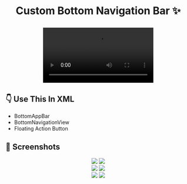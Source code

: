 # <p align="center"> Custom Bottom Navigation Bar :sparkles: </p>

<div align="center">
  <video src="https://user-images.githubusercontent.com/79931228/214648526-fc2e1959-25bd-441c-afd0-7f0ad05d9386.mp4"/>
</div>

## 👇 Use This In XML
- BottomAppBar
- BottomNavigationView
- Floating Action Button

## 📸 Screenshots

<p align="center">
  <img src="https://user-images.githubusercontent.com/79931228/214650589-b57fafc4-c34d-455d-a52f-7899ced57260.png"/>
  <img src="https://user-images.githubusercontent.com/79931228/214650595-8dc6744e-56c8-44db-a637-432fd2fe942e.png"/> <br>
  <img src="https://user-images.githubusercontent.com/79931228/214650599-e13d43f6-1b0b-47d3-b31b-a19b6f46626b.png"/> 
  <img src="https://user-images.githubusercontent.com/79931228/214650604-6a5a8e9b-1a25-45a3-9e46-97604f002e4d.png"/> <br>
  <img src="https://user-images.githubusercontent.com/79931228/214650583-f6cff2cc-e24d-4d39-83cb-7f408b1a1c85.png"/>
  <img src="https://user-images.githubusercontent.com/79931228/214650585-f316b8e1-5567-459c-93a4-efee02a19ed4.png"/> 
</p>


